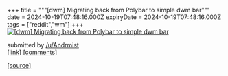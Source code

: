 +++
title = """[dwm] Migrating back from Polybar to simple dwm bar"""
date = 2024-10-19T07:48:16.000Z
expiryDate = 2024-10-19T07:48:16.000Z
tags = ["reddit","wm"]
+++
[![[dwm] Migrating back from Polybar to simple dwm bar](https://b.thumbs.redditmedia.com/PTmULVll2K5dv0aBZmNGzRIe_jjktqoBMJTRS83Q6BQ.jpg "[dwm] Migrating back from Polybar to simple dwm bar")](https://www.reddit.com/r/unixporn/comments/1g73xcm/dwm_migrating_back_from_polybar_to_simple_dwm_bar/)

submitted by [/u/Andrmist](https://www.reddit.com/user/Andrmist)  
[\[link\]](https://www.reddit.com/gallery/1g73xcm) [\[comments\]](https://www.reddit.com/r/unixporn/comments/1g73xcm/dwm_migrating_back_from_polybar_to_simple_dwm_bar/)

[[source]](https://www.reddit.com/r/unixporn/comments/1g73xcm/dwm_migrating_back_from_polybar_to_simple_dwm_bar/)

